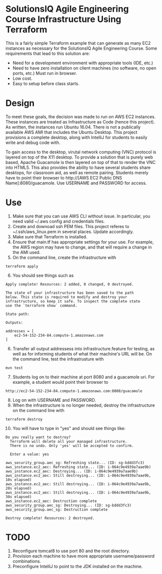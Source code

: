 # SolutionsIQ Agile Engineering Course Infrastructure Using Terraform 

This is a fairly simple Terraform example that can generate as many EC2 instances as necessary for the SolutionsIQ Agile Engineering Course. Some requirements that lead to this solution are:

  - Need for a development environment with appropriate tools (IDE, etc.)
  - Need to have zero installation on client machines (no software, no open ports, etc.)  Must run in browser.
  - Low cost.
  - Easy to setup before class starts.

# Design 
To meet these goals, the decision was made to run on AWS EC2 instances.  These instances are treated as Infrastructure as Code (hence this project).  As written, the instances run Ubuntu 16.04.  There is not a publically available AWS AMI that includes the Ubuntu Desktop.  This project provisions a complete desktop, along with IntelliJ for students to easily write and debug code with.

To gain access to the desktop, virutal network computing (VNC) protocol is layered on top of the X11 desktop.  To provide a solution that is purely web based, Apache Guacamole is then layered on top of that to render the VNC into HTML5.  This also provides the ability to have several students share desktops, for classroom aid, as well as remote pairing.  Students merely have to point their browser to http://[AWS EC2 Public DNS Name]:8080/guacamole.  Use USERNAME and PASSWORD for access.

# Use
1. Make sure that you can use AWS CLI without issue.  In particular,
you need valid ~/.aws config and credentials files.
2. Create and downoad ssh PEM files.  This project referes to ~/.ssh/aws_linux.pem
in several places.  Update accordingly.
3. Make sure that Terraform is installed.
4. Ensure that main.tf has appropriate settings for your use.  For example,
the AWS region may have to change, and that will require a change in the 
AMI used.
5. On the command line, create the infrastructure with
 ```
 terraform apply
 ```
6. You should see things such as 
```
Apply complete! Resources: 2 added, 0 changed, 0 destroyed.

The state of your infrastructure has been saved to the path
below. This state is required to modify and destroy your
infrastructure, so keep it safe. To inspect the complete state
use the `terraform show` command.

State path: 

Outputs:

addresses = [
    ec2-54-152-234-84.compute-1.amazonaws.com
]
```
6. Transfer all output addressess into infrastructure.feature for 
testing, as well as for informing students of what their machine's
URL will be.  On the command line, test the infrastrusture with 
```
mvn test
```
7. Students log on to their machine at port 8080 and a guacamole uri.
For example, a student would point their browser to
```
http://ec2-54-152-234-84.compute-1.amazonaws.com:8080/guacamole
```
8. Log on with USERNAME and PASSWORD.
9. When the infrastructure is no longer needed, destroy the 
infrastructure on the command line with
```
terraform destroy
```
10. You will have to type in "yes" and should see things like:
```
Do you really want to destroy?
  Terraform will delete all your managed infrastructure.
  There is no undo. Only 'yes' will be accepted to confirm.

  Enter a value: yes

aws_security_group.aec_sg: Refreshing state... (ID: sg-bddd3fc3)
aws_instance.ec2_aec: Refreshing state... (ID: i-064c9e4939a7aae9b)
aws_instance.ec2_aec: Destroying... (ID: i-064c9e4939a7aae9b)
aws_instance.ec2_aec: Still destroying... (ID: i-064c9e4939a7aae9b, 10s elapsed)
aws_instance.ec2_aec: Still destroying... (ID: i-064c9e4939a7aae9b, 20s elapsed)
aws_instance.ec2_aec: Still destroying... (ID: i-064c9e4939a7aae9b, 30s elapsed)
aws_instance.ec2_aec: Destruction complete
aws_security_group.aec_sg: Destroying... (ID: sg-bddd3fc3)
aws_security_group.aec_sg: Destruction complete

Destroy complete! Resources: 2 destroyed.
```

# TODO
1) Reconfigure tomcat8 to use port 80 and the root directory.
2) Provision each machine to have more appropriate username/password combinations.
3) Preconfigure IntelliJ to point to the JDK installed on the machine.
 
